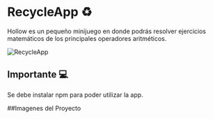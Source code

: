 # RecycleApp ♻️
Hollow es un pequeño minijuego en donde podrás resolver ejercicios matemáticos de los principales operadores aritméticos.

![RecycleApp](./project-imgs/Home.jpg)

## Importante 💻
Se debe instalar npm para poder utilizar la app.

##Imagenes del Proyecto
